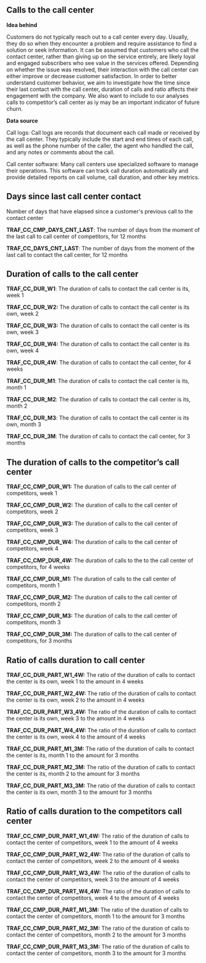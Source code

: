 ## Calls to the call center

**Idea behind**

Customers do not typically reach out to a call center every day. Usually, they do so when they encounter a problem and require assistance to find a solution or seek information. It can be assumed that customers who call the contact center, rather than giving up on the service entirely, are likely loyal and engaged subscribers who see value in the services offered. Depending on whether the issue was resolved, their interaction with the call center can either improve or decrease customer satisfaction. In order to better understand customer behavior, we aim to investigate how the time since their last contact with the call center, duration of calls and ratio affects their engagement with the company. We also want to include to our analyses calls to competitor’s call center as iy may be an important indicator of future churn.

**Data source**

Call logs: Call logs are records that document each call made or received by the call center. They typically include the start and end times of each call, as well as the phone number of the caller, the agent who handled the call, and any notes or comments about the call.

Call center software: Many call centers use specialized software to manage their operations. This software can track call duration automatically and provide detailed reports on call volume, call duration, and other key metrics.

## Days since last call center contact

Number of days that have elapsed since a customer's previous call to the contact center

**TRAF_CC_CMP_DAYS_CNT_LAST**: The number of days from the moment of the last call to call center of competitors, for 12 months

**TRAF_CC_DAYS_CNT_LAST**: The number of days from the moment of the last call to contact the call center, for 12 months

## Duration of calls to the call center

**TRAF_CC_DUR_W1**: The duration of calls to contact the call center is its, week 1

**TRAF_CC_DUR_W2:** The duration of calls to contact the call center is its own, week 2

**TRAF_CC_DUR_W3:** The duration of calls to contact the call center is its own, week 3

**TRAF_CC_DUR_W4:** The duration of calls to contact the call center is its own, week 4

**TRAF_CC_DUR_4W**: The duration of calls to contact the call center, for 4 weeks

**TRAF_CC_DUR_M1**: The duration of calls to contact the call center is its, month 1

**TRAF_CC_DUR_M2**: The duration of calls to contact the call center is its, month 2

**TRAF_CC_DUR_M3**: The duration of calls to contact the call center is its own, month 3

**TRAF_CC_DUR_3M**: The duration of calls to contact the call center, for 3 months

## The duration of calls to the competitor’s call center

**TRAF_CC_CMP_DUR_W1:** The duration of calls to the call center of competitors, week 1

**TRAF_CC_CMP_DUR_W2:** The duration of calls to the call center of competitors, week 2

**TRAF_CC_CMP_DUR_W3:** The duration of calls to the call center of competitors, week 3

**TRAF_CC_CMP_DUR_W4:** The duration of calls to the call center of competitors, week 4

**TRAF_CC_CMP_DUR_4W:** The duration of calls to the to the call center of competitors, for 4 weeks

**TRAF_CC_CMP_DUR_M1:** The duration of calls to the call center of competitors, month 1

**TRAF_CC_CMP_DUR_M2:** The duration of calls to the call center of competitors, month 2

**TRAF_CC_CMP_DUR_M3:** The duration of calls to the call center of competitors, month 3

**TRAF_CC_CMP_DUR_3M:** The duration of calls to the call center of competitors, for 3 months

## Ratio of calls duration to call center

**TRAF_CC_DUR_PART_W1_4W:** The ratio of the duration of calls to contact the center is its own, week 1 to the amount in 4 weeks 

**TRAF_CC_DUR_PART_W2_4W:** The ratio of the duration of calls to contact the center is its own, week 2 to the amount in 4 weeks 

**TRAF_CC_DUR_PART_W3_4W:** The ratio of the duration of calls to contact the center is its own, week 3 to the amount in 4 weeks 

**TRAF_CC_DUR_PART_W4_4W:** The ratio of the duration of calls to contact the center is its own, week 4 to the amount of 4 weeks

**TRAF_CC_DUR_PART_M1_3M:** The ratio of the duration of calls to contact the center is its, month 1 to the amount for 3 months 

**TRAF_CC_DUR_PART_M2_3M:** The ratio of the duration of calls to contact the center is its, month 2 to the amount for 3 months

**TRAF_CC_DUR_PART_M3_3M:** The ratio of the duration of calls to contact the center is its own, month 3 to the amount for 3 months

## Ratio of calls duration to the competitors call center

**TRAF_CC_CMP_DUR_PART_W1_4W:** The ratio of the duration of calls to contact the center of competitors, week 1 to the amount of 4 weeks

**TRAF_CC_CMP_DUR_PART_W2_4W:** The ratio of the duration of calls to contact the center of competitors, week 2 to the amount of 4 weeks

**TRAF_CC_CMP_DUR_PART_W3_4W:** The ratio of the duration of calls to contact the center of competitors, week 3 to the amount of 4 weeks

**TRAF_CC_CMP_DUR_PART_W4_4W:** The ratio of the duration of calls to contact the center of competitors, week 4 to the amount of 4 weeks

**TRAF_CC_CMP_DUR_PART_M1_3M:** The ratio of the duration of calls to contact the center of competitors, month 1 to the amount for 3 months

**TRAF_CC_CMP_DUR_PART_M2_3M:** The ratio of the duration of calls to contact the center of competitors, month 2 to the amount for 3 months

**TRAF_CC_CMP_DUR_PART_M3_3M:** The ratio of the duration of calls to contact the center of competitors, month 3 to the amount for 3 months
